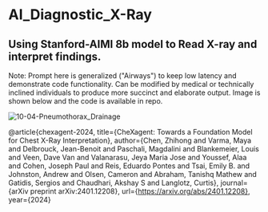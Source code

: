 # AI_Diagnostic_X-Ray

## Using Stanford-AIMI 8b model to Read X-ray and interpret findings.  

Note: Prompt here is generalized ("Airways") to keep low latency and demonstrate code functionality.  Can be modified by medical or technically inclined individuals to produce more succinct and elaborate output.  Image is shown below and the code is available in repo.







![10-04-Pneumothorax_Drainage](https://github.com/subzero11/AI_Diagnostic_X-Ray/assets/16353348/b839187f-25bc-4bae-bcc8-44b38496d9e7)




@article{chexagent-2024,
  title={CheXagent: Towards a Foundation Model for Chest X-Ray Interpretation},
  author={Chen, Zhihong and Varma, Maya and Delbrouck, Jean-Benoit and Paschali, Magdalini and Blankemeier, Louis and Veen, Dave Van and Valanarasu, Jeya Maria Jose and Youssef, Alaa and Cohen, Joseph Paul and Reis, Eduardo Pontes and Tsai, Emily B. and Johnston, Andrew and Olsen, Cameron and Abraham, Tanishq Mathew and Gatidis, Sergios and Chaudhari, Akshay S and Langlotz, Curtis},
  journal={arXiv preprint arXiv:2401.12208},
  url={https://arxiv.org/abs/2401.12208},
  year={2024}
